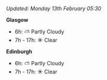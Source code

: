 *Updated: Monday 13th February 05:30*

**Glasgow**

* 6h: :partly_sunny: Partly Cloudy
* 7h - 17h: :sunny: Clear

**Edinburgh**

* 6h: :partly_sunny: Partly Cloudy
* 7h - 17h: :sunny: Clear
